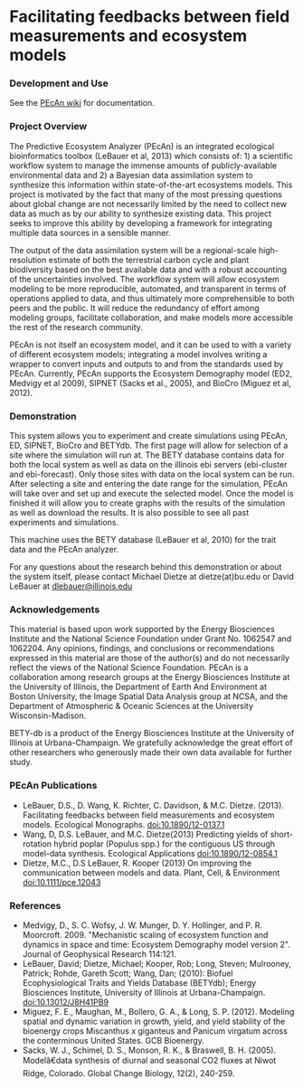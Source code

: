 Facilitating feedbacks between field measurements and ecosystem models
======================================================================

### Development and Use

See the [PEcAn wiki](https://github.com/PecanProject/pecan/wiki) for documentation.

### Project Overview

The Predictive Ecosystem Analyzer (PEcAn) is an integrated ecological bioinformatics toolbox (LeBauer et al, 2013) which consists of: 1) a scientific workflow system to manage the immense amounts of publicly-available environmental data and 2) a Bayesian data assimilation system to synthesize this information within state-of-the-art ecosystems models. This project is motivated by the fact that many of the most pressing questions about global change are not necessarily limited by the need to collect new data as much as by our ability to synthesize existing data. This project seeks to improve this ability by developing a framework for integrating multiple data sources in a sensible manner.

The output of the data assimilation system will be a regional-scale high-resolution estimate of both the terrestrial carbon cycle and plant biodiversity based on the best available data and with a robust accounting of the uncertainties involved. The workflow system will allow ecosystem modeling to be more reproducible, automated, and transparent in terms of operations applied to data, and thus ultimately more comprehensible to both peers and the public. It will reduce the redundancy of effort among modeling groups, facilitate collaboration, and make models more accessible the rest of the research community.

PEcAn is not itself an ecosystem model, and it can be used to with a variety of different ecosystem models; integrating a model involves writing a wrapper to convert inputs and outputs to and from the standards used by PEcAn. Currently, PEcAn supports the Ecosystem Demography model (ED2, Medvigy et al 2009), SIPNET (Sacks et al., 2005), and BioCro (Miguez et al, 2012).


### Demonstration

This system allows you to experiment and create simulations using PEcAn, ED, SIPNET, BioCro and BETYdb. The first page will allow for selection of a site where the simulation will run at. The BETY database contains data for both the local system as well as data on the illinois ebi servers (ebi-cluster and ebi-forecast). Only those sites with data on the local system can be run. After selecting a site and entering the date range for the simulation, PEcAn will take over and set up and execute the selected model. Once the model is finished it will allow you to create graphs with the results of the simulation as well as download the results. It is also possible to see all past experiments and simulations.

This machine uses the BETY database (LeBauer et al, 2010) for the trait data and the PEcAn analyzer.

For any questions about the research behind this demonstration or about the system itself, please contact Michael Dietze at dietze(at)bu.edu or David LeBauer at dlebauer@illinois.edu

### Acknowledgements

This material is based upon work supported by the Energy Biosciences Institute and the National Science Foundation under Grant No. 1062547 and 1062204. Any opinions, findings, and conclusions or recommendations expressed in this material are those of the author(s) and do not necessarily reflect the views of the National Science Foundation. PEcAn is a collaboration among research groups at the Energy Biosciences Institute at the University of Illinois, the Department of Earth And Environment at Boston University, the Image Spatial Data Analysis group at NCSA, and the Department of Atmospheric & Oceanic Sciences at the University Wisconsin-Madison.

BETY-db is a product of the Energy Biosciences Institute at the University of Illinois at Urbana-Champaign. We gratefully acknowledge the great effort of other researchers who generously made their own data available for further study.

### PEcAn Publications

* LeBauer, D.S., D. Wang, K. Richter, C. Davidson, & M.C. Dietze. (2013). Facilitating feedbacks between field measurements and ecosystem models. Ecological Monographs. [doi:10.1890/12-0137.1](http://dx.doi.org/10.1890/12-0137.1)
* Wang, D, D.S. LeBauer, and M.C. Dietze(2013) Predicting yields of short-rotation hybrid poplar (Populus spp.) for the contiguous US through model-data synthesis. Ecological Applications [doi:10.1890/12-0854.1](http://dx.doi.org/10.1890/12-0854.1)
* Dietze, M.C., D.S LeBauer, R. Kooper (2013) On improving the communication between models and data. Plant, Cell, & Environment [doi:10.1111/pce.12043](http://dx.doi.org/10.1111/pce.12043)

### References

*    Medvigy, D., S. C. Wofsy, J. W. Munger, D. Y. Hollinger, and P. R. Moorcroft. 2009. "Mechanistic scaling of ecosystem function and dynamics in space and time: Ecosystem Demography model version 2". Journal of Geophysical Research 114:121.
*    LeBauer, David; Dietze, Michael; Kooper, Rob; Long, Steven; Mulrooney, Patrick; Rohde, Gareth Scott; Wang, Dan; (2010): Biofuel Ecophysiological Traits and Yields Database (BETYdb); Energy Biosciences Institute, University of Illinois at Urbana-Champaign. [doi:10.13012/J8H41PB9](http://dx.doi.org/10.13012/J8H41PB9)
*    Miguez, F. E., Maughan, M., Bollero, G. A., & Long, S. P. (2012). Modeling spatial and dynamic variation in growth, yield, and yield stability of the bioenergy crops Miscanthus x giganteus and Panicum virgatum across the conterminous United States. GCB Bioenergy.
*    Sacks, W. J., Schimel, D. S., Monson, R. K., & Braswell, B. H. (2005). Modelâ€data synthesis of diurnal and seasonal CO2 fluxes at Niwot Ridge, Colorado. Global Change Biology, 12(2), 240-259.

